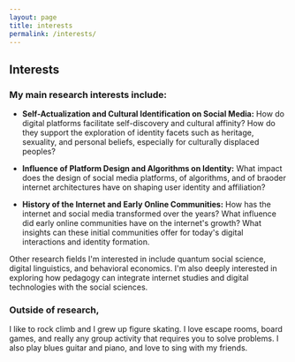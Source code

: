 ```yaml
---
layout: page
title: interests
permalink: /interests/
---
```


## Interests

### My main research interests include:

- **Self-Actualization and Cultural Identification on Social Media:** How do digital platforms facilitate self-discovery and cultural affinity? How do they support the exploration of identity facets such as heritage, sexuality, and personal beliefs, especially for culturally displaced peoples?

- **Influence of Platform Design and Algorithms on Identity:** What impact does the design of social media platforms, of algorithms, and of braoder internet architectures have on shaping user identity and affiliation?

- **History of the Internet and Early Online Communities:** How has the internet and social media transformed over the years? What influence did early online communities have on the internet's growth? What insights can these initial communities offer for today's digital interactions and identity formation.

Other research fields I'm interested in include quantum social science, digital linguistics, and behavioral economics. I'm also deeply interested in exploring how pedagogy can integrate internet studies and digital technologies with the social sciences.

### Outside of research, 

I like to rock climb and I grew up figure skating. I love escape rooms, board games, and really any group activity that requires you to solve problems. I also play blues guitar and piano, and love to sing with my friends.

